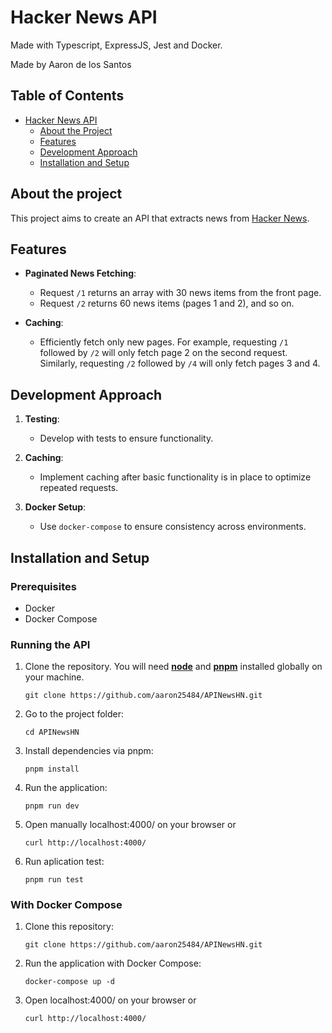 # Hacker News API

Made with Typescript, ExpressJS, Jest and Docker.

Made by Aaron de los Santos

## Table of Contents

- [Hacker News API](#hacker-News-API)
  - [About the Project](#about-the-project)
  - [Features](#features)
  - [Development Approach](#development-approach)
  - [Installation and Setup](#installation-and-setup)


## About the project
This project aims to create an API that extracts news from [Hacker News](https://news.ycombinator.com/).

## Features

- **Paginated News Fetching**: 
  - Request `/1` returns an array with 30 news items from the front page.
  - Request `/2` returns 60 news items (pages 1 and 2), and so on.

- **Caching**: 
  - Efficiently fetch only new pages. For example, requesting `/1` followed by `/2` will only fetch page 2 on the second request. Similarly, requesting `/2` followed by `/4` will only fetch pages 3 and 4.

## Development Approach

1. **Testing**: 
   - Develop with tests to ensure functionality.
   
2. **Caching**: 
   - Implement caching after basic functionality is in place to optimize repeated requests.

3. **Docker Setup**: 
   - Use `docker-compose` to ensure consistency across environments.

## Installation and Setup

### Prerequisites

- Docker
- Docker Compose

### Running the API

1. Clone the repository. You will need **[node](https://nodejs.org/es)** and **[pnpm](https://pnpm.io/)** installed globally on your machine.

    `````
    git clone https://github.com/aaron25484/APINewsHN.git
    `````

2. Go to the project folder:
    `````
    cd APINewsHN
    ````` 
3. Install dependencies via pnpm:

    `````
    pnpm install
    `````

4. Run the application:

    `````
    pnpm run dev
    `````
5. Open manually localhost:4000/ on your browser or 

     `````
    curl http://localhost:4000/
    `````

6. Run aplication test:

    `````
    pnpm run test
    `````
    

### With Docker Compose

1. Clone this repository:

    `````
    git clone https://github.com/aaron25484/APINewsHN.git
    `````


2. Run the application with Docker Compose:

    `````
    docker-compose up -d
    `````

3. Open localhost:4000/ on your browser or 

    `````
    curl http://localhost:4000/
    `````

